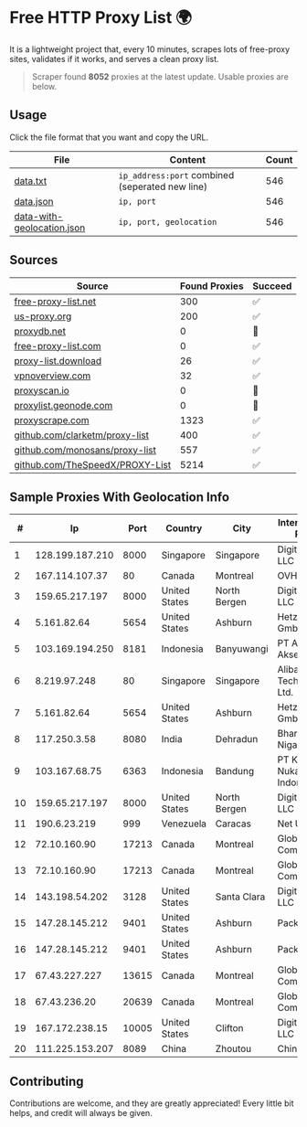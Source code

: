 
# Free HTTP Proxy List 🌍

It is a lightweight project that, every 10 minutes, scrapes lots of free-proxy sites, validates if it works, and serves a clean proxy list.


> Scraper found **8052** proxies at the latest update. Usable proxies are below.

## Usage

Click the file format that you want and copy the URL.


|File|Content|Count|
|----|-------|-----|
|[data.txt](https://raw.githubusercontent.com/themiralay/Proxy-List-World/master/data.txt)|`ip_address:port` combined (seperated new line)|546|
|[data.json](https://raw.githubusercontent.com/themiralay/Proxy-List-World/master/data.json)|`ip, port`|546|
|[data-with-geolocation.json](https://raw.githubusercontent.com/themiralay/Proxy-List-World/master/data-with-geolocation.json)|`ip, port, geolocation`|546|

## Sources

|Source|Found Proxies|Succeed|
|------|-------------|-------|
|[free-proxy-list.net](https://free-proxy-list.net)|300|✅|
|[us-proxy.org](https://www.us-proxy.org)|200|✅|
|[proxydb.net](http://proxydb.net)|0|🚫|
|[free-proxy-list.com](https://free-proxy-list.com/?page=&port=&type%5B%5D=http&type%5B%5D=https&up_time=0&search=Search)|0|✅|
|[proxy-list.download](https://www.proxy-list.download/HTTP)|26|✅|
|[vpnoverview.com](https://vpnoverview.com/privacy/anonymous-browsing/free-proxy-servers)|32|✅|
|[proxyscan.io](https://www.proxyscan.io)|0|🚫|
|[proxylist.geonode.com](https://proxylist.geonode.com/api/proxy-list?limit=300&page=1&sort_by=lastChecked&sort_type=desc&protocols=http,https)|0|🚫|
|[proxyscrape.com](https://api.proxyscrape.com/v2/?request=displayproxies&protocol=http&timeout=10000&country=all&ssl=all&anonymity=all)|1323|✅|
|[github.com/clarketm/proxy-list](https://raw.githubusercontent.com/clarketm/proxy-list/master/proxy-list-raw.txt)|400|✅|
|[github.com/monosans/proxy-list](https://raw.githubusercontent.com/monosans/proxy-list/main/proxies/http.txt)|557|✅|
|[github.com/TheSpeedX/PROXY-List](https://raw.githubusercontent.com/TheSpeedX/PROXY-List/master/http.txt)|5214|✅|


## Sample Proxies With Geolocation Info

|#|Ip|Port|Country|City|Internet Service Provider|
|-|--|----|-------|----|-------------------------|
|1|128.199.187.210|8000|Singapore|Singapore|DigitalOcean, LLC|
|2|167.114.107.37|80|Canada|Montreal|OVH SAS|
|3|159.65.217.197|8000|United States|North Bergen|DigitalOcean, LLC|
|4|5.161.82.64|5654|United States|Ashburn|Hetzner Online GmbH|
|5|103.169.194.250|8181|Indonesia|Banyuwangi|PT Aderani Multi Akses|
|6|8.219.97.248|80|Singapore|Singapore|Alibaba (US) Technology Co., Ltd.|
|7|5.161.82.64|5654|United States|Ashburn|Hetzner Online GmbH|
|8|117.250.3.58|8080|India|Dehradun|Bharat Sanchar Nigam Ltd|
|9|103.167.68.75|6363|Indonesia|Bandung|PT Kataji Nukami Indonesia|
|10|159.65.217.197|8000|United States|North Bergen|DigitalOcean, LLC|
|11|190.6.23.219|999|Venezuela|Caracas|Net Uno|
|12|72.10.160.90|17213|Canada|Montreal|GloboTech Communications|
|13|72.10.160.90|17213|Canada|Montreal|GloboTech Communications|
|14|143.198.54.202|3128|United States|Santa Clara|DigitalOcean, LLC|
|15|147.28.145.212|9401|United States|Ashburn|Packet Host, Inc.|
|16|147.28.145.212|9401|United States|Ashburn|Packet Host, Inc.|
|17|67.43.227.227|13615|Canada|Montreal|GloboTech Communications|
|18|67.43.236.20|20639|Canada|Montreal|GloboTech Communications|
|19|167.172.238.15|10005|United States|Clifton|DigitalOcean, LLC|
|20|111.225.153.207|8089|China|Zhoutou|China Telecom|



## Contributing

Contributions are welcome, and they are greatly appreciated! Every
little bit helps, and credit will always be given.

